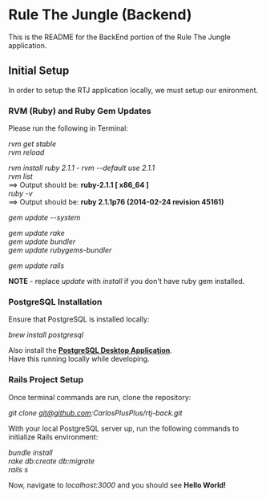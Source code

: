 # Rule The Jungle (Backend)

This is the README for the BackEnd portion of the Rule The Jungle application.

## Initial Setup

In order to setup the RTJ application locally, we must setup our enironment.

### RVM (Ruby) and Ruby Gem Updates

Please run the following in Terminal:

*rvm get stable*  
*rvm reload*  

*rvm install ruby 2.1.1* - *rvm --default use 2.1.1*  
*rvm list*  
==> Output should be: **ruby-2.1.1 [ x86_64 ]**  
*ruby -v*  
==> Output should be: **ruby 2.1.1p76 (2014-02-24 revision 45161)**

*gem update --system*  

*gem update rake*  
*gem update bundler*  
*gem update rubygems-bundler*  

*gem update rails*

**NOTE** - replace *update* with *install* if you don't have ruby gem installed.

### PostgreSQL Installation

Ensure that PostgreSQL is installed locally:

*brew install postgresql*  

Also install the **[PostgreSQL Desktop Application](http://postgresapp.com/)**.  
Have this running locally while developing.

### Rails Project Setup

Once terminal commands are run, clone the repository:

*git clone git@github.com:CarlosPlusPlus/rtj-back.git*

With your local PostgreSQL server up, run the following commands to initialize Rails environment:

*bundle install*  
*rake db:create db:migrate*  
*rails s*  

Now, navigate to *localhost:3000* and you should see **Hello World!**


